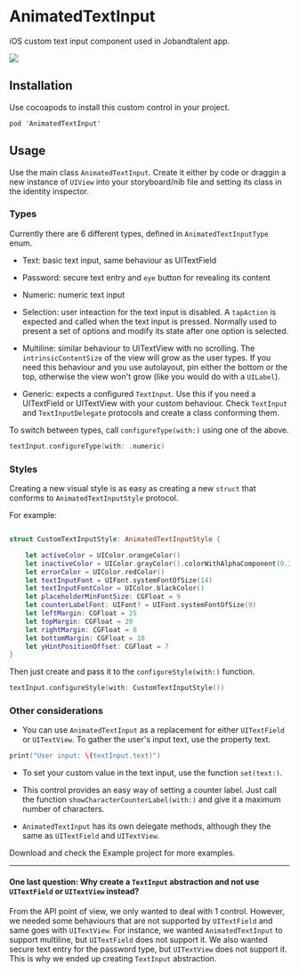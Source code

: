 # AnimatedTextInput
iOS custom text input component used in Jobandtalent app.

![](https://github.com/jobandtalent/AnimatedTextInput/blob/master/Src/general.gif)

## Installation
Use cocoapods to install this custom control in your project.

```
pod 'AnimatedTextInput'
```

## Usage

Use the main class `AnimatedTextInput`. Create it either by code or draggin a new instance of `UIView` into your storyboard/nib file and setting its class in the identity inspector.

### Types
Currently there are 6 different types, defined in `AnimatedTextInputType` enum.

- Text: basic text input, same behaviour as UITextField

- Password: secure text entry and `eye` button for revealing its content

- Numeric: numeric text input

- Selection: user inteaction for the text input is disabled. A `tapAction` is expected and called when the text input is pressed. Normally used to present a set of options and modify its state after one option is selected.

- Multiline: similar behaviour to UITextView with no scrolling. The `intrinsicContentSize` of the view will grow as the user types. If you need this behaviour and you use autolayout, pin either the bottom or the top, otherwise the view won't grow (like you would do with a `UILabel`).

- Generic: expects a configured `TextInput`. Use this if you need a UITextField or UITextView with your custom behaviour. Check `TextInput` and `TextInputDelegate` protocols and create a class conforming them.

To switch between types, call `configureType(with:)` using one of the above.

```swift
textInput.configureType(with: .numeric)
```

### Styles

Creating a new visual style is as easy as creating a new `struct` that conforms to `AnimatedTextInputStyle` protocol. 

For example:

```swift

struct CustomTextInputStyle: AnimatedTextInputStyle {

    let activeColor = UIColor.orangeColor()
    let inactiveColor = UIColor.grayColor().colorWithAlphaComponent(0.3)
    let errorColor = UIColor.redColor()
    let textInputFont = UIFont.systemFontOfSize(14)
    let textInputFontColor = UIColor.blackColor()
    let placeholderMinFontSize: CGFloat = 9
    let counterLabelFont: UIFont? = UIFont.systemFontOfSize(9)
    let leftMargin: CGFloat = 25
    let topMargin: CGFloat = 20
    let rightMargin: CGFloat = 0
    let bottomMargin: CGFloat = 10
    let yHintPositionOffset: CGFloat = 7
}
```

Then just create and pass it to the `configureStyle(with:)` function.

```swift
textInput.configureStyle(with: CustomTextInputStyle())
``` 


### Other considerations

- You can use `AnimatedTextInput` as a replacement for either `UITextField` or `UITextView`. To gather the user's input text, use the property text.

```swift
print("User input: \(textInput.text)")
```

- To set your custom value in the text input, use the function `set(text:)`.

- This control provides an easy way of setting a counter label. Just call the function `showCharacterCounterLabel(with:)` and give it a maximum number of characters.

- `AnimatedTextInput` has its own delegate methods, although they the same as `UITextField` and `UITextView`.


Download and check the Example project for more examples.

---  

#### One last question: Why create a `TextInput` abstraction and not use `UITextField` or `UITextView` instead?
From the API point of view, we only wanted to deal with 1 control. However, we needed some behaviours that are not supported by `UITextField` and same goes with `UITextView`. For instance, we wanted `AnimatedTextInput` to support multiline, but `UITextField` does not support it. We also wanted secure text entry for the password type, but `UITextView` does not support it. This is why we ended up creating `TextInput` abstraction.
